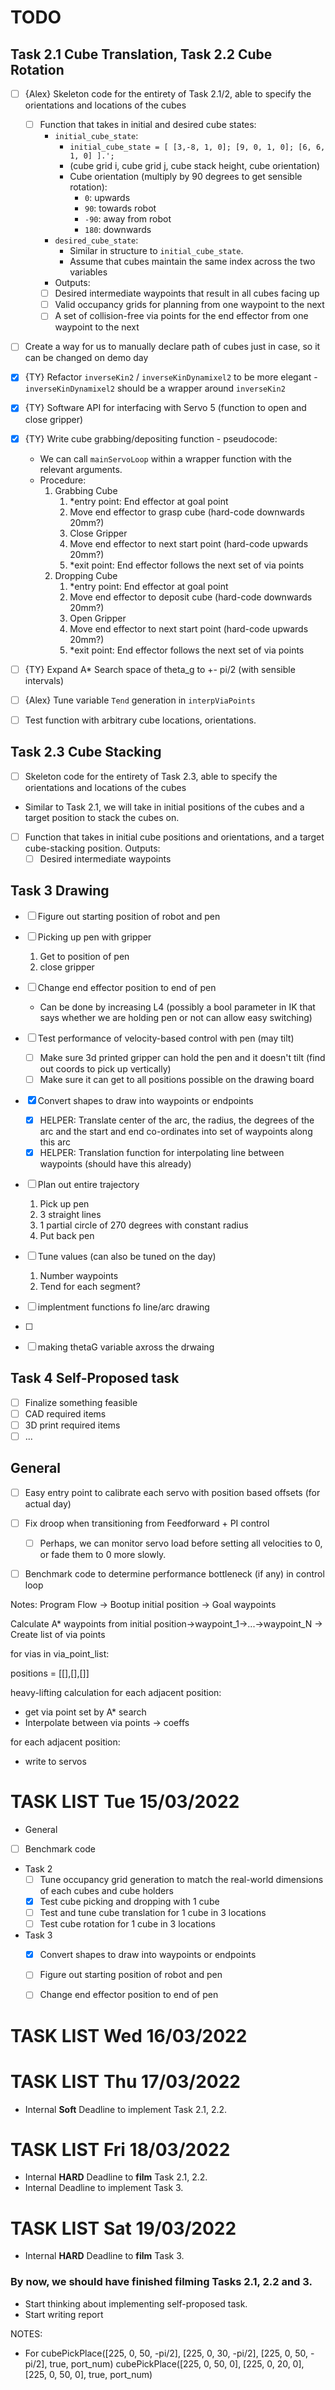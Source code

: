 # TODO
## Task 2.1 Cube Translation, Task 2.2 Cube Rotation
- [ ] {Alex} Skeleton code for the entirety of Task 2.1/2, able to specify the orientations and locations of the cubes
  - [ ] Function that takes in initial and desired cube states:
    - `initial_cube_state`:
      - `initial_cube_state = [ [3,-8, 1, 0]; [9, 0, 1, 0]; [6, 6, 1, 0] ].';`
      - (cube grid i, cube grid j, cube stack height, cube orientation)
      - Cube orientation (multiply by 90 degrees to get sensible rotation):
        - `0`: upwards
        - `90`: towards robot
        - `-90`: away from robot
        - `180`: downwards
    - `desired_cube_state`: 
      - Similar in structure to `initial_cube_state`. 
      - Assume that cubes maintain the same index across the two variables
    - Outputs:
    - [ ] Desired intermediate waypoints that result in all cubes facing up
    - [ ] Valid occupancy grids for planning from one waypoint to the next
    - [ ] A set of collision-free via points for the end effector from one waypoint to the next
- [ ] Create a way for us to manually declare path of cubes just in case, so it can be changed on demo day
- [x] {TY} Refactor `inverseKin2` / `inverseKinDynamixel2` to be more elegant - `inverseKinDynamixel2` should be a wrapper around `inverseKin2`
- [x] {TY} Software API for interfacing with Servo 5 (function to open and close gripper)
- [x] {TY} Write cube grabbing/depositing function - pseudocode:
  - We can call `mainServoLoop` within a wrapper function with the relevant arguments.
  - Procedure:
    1. Grabbing Cube
       1. *entry point: End effector at goal point
       2. Move end effector to grasp cube (hard-code downwards 20mm?)
       3. Close Gripper
       4. Move end effector to next start point (hard-code upwards 20mm?)
       5. *exit point: End effector follows the next set of via points
    2. Dropping Cube
       1. *entry point: End effector at goal point
       2. Move end effector to deposit cube (hard-code downwards 20mm?)
       3. Open Gripper
       4. Move end effector to next start point (hard-code upwards 20mm?)
       5. *exit point: End effector follows the next set of via points
- [ ] {TY} Expand A* Search space of theta_g to +- pi/2 (with sensible intervals)
- [ ] {Alex} Tune variable `Tend` generation in `interpViaPoints`
- [ ] Test function with arbitrary cube locations, orientations.


## Task 2.3 Cube Stacking
- [ ] Skeleton code for the entirety of Task 2.3, able to specify the orientations and locations of the cubes
- Similar to Task 2.1, we will take in initial positions of the cubes and a target position to stack the cubes on.
- [ ] Function that takes in initial cube positions and orientations, and a target cube-stacking position. Outputs:
  - [ ] Desired intermediate waypoints

## Task 3 Drawing
- [ ] Figure out starting position of robot and pen
- [ ] Picking up pen with gripper
  1. Get to position of pen
  2. close gripper
- [ ] Change end effector position to end of pen
  - Can be done by increasing L4 (possibly a bool parameter in IK that says whether we are holding pen or not can allow easy switching)
- [ ] Test performance of velocity-based control with pen (may tilt)
  - [ ] Make sure 3d printed gripper can hold the pen and it doesn't tilt (find out coords to pick up vertically)
  - [ ] Make sure it can get to all positions possible on the drawing board
- [x] Convert shapes to draw into waypoints or endpoints
  - [x] HELPER: Translate center of the arc, the radius, the degrees of the arc and the start and end co-ordinates into set of waypoints along this arc
  - [x] HELPER: Translation function for interpolating line between waypoints (should have this already)
- [ ] Plan out entire trajectory
  1. Pick up pen
  2. 3 straight lines
  3. 1 partial circle of 270 degrees with constant radius
  4. Put back pen
- [ ] Tune values (can also be tuned on the day)
  1. Number waypoints
  2. Tend for each segment?
- [ ] implentment functions fo line/arc drawing

- [ ] 
- [ ] making thetaG variable axross the drwaing 

## Task 4 Self-Proposed task
- [ ] Finalize something feasible
- [ ] CAD required items
- [ ] 3D print required items
- [ ] ...

## General
- [ ] Easy entry point to calibrate each servo with position based offsets (for actual day)
- [ ] Fix droop when transitioning from Feedforward + PI control
  - [ ] Perhaps, we can monitor servo load before setting all velocities to 0, or fade them to 0 more slowly.
- [ ] Benchmark code to determine performance bottleneck (if any) in control loop


Notes:
Program Flow
-> Bootup initial position
-> Goal waypoints

Calculate A* waypoints from initial position->waypoint_1->...->waypoint_N
-> Create list of via points

for vias in via_point_list:

positions = [[],[],[]]

heavy-lifting calculation
  for each adjacent position:
  - get via point set by A* search
  - Interpolate between via points -> coeffs

for each adjacent position:
- write to servos

# TASK LIST Tue 15/03/2022
- General
- [ ] Benchmark code
- Task 2
  - [ ] Tune occupancy grid generation to match the real-world dimensions of each cubes and cube holders
  - [x] Test cube picking and dropping with 1 cube
  - [ ] Test and tune cube translation for 1 cube in 3 locations
  - [ ] Test cube rotation for 1 cube in 3 locations
- Task 3
  - [x] Convert shapes to draw into waypoints or endpoints
  - [ ] Figure out starting position of robot and pen
  - [ ] Change end effector position to end of pen


# TASK LIST Wed 16/03/2022

# TASK LIST Thu 17/03/2022
- Internal **Soft** Deadline to implement Task 2.1, 2.2.

# TASK LIST Fri 18/03/2022
- Internal **HARD** Deadline to **film** Task 2.1, 2.2.
- Internal Deadline to implement Task 3.

# TASK LIST Sat 19/03/2022
- Internal **HARD** Deadline to **film** Task 3.
### By now, we **should** have finished filming Tasks 2.1, 2.2 and 3.
- Start thinking about implementing self-proposed task.
- Start writing report



NOTES:
- For 
cubePickPlace([225, 0, 50, -pi/2], [225, 0, 30, -pi/2], [225, 0, 50, -pi/2], true, port_num)
cubePickPlace([225, 0, 50, 0], [225, 0, 20, 0], [225, 0, 50, 0], true, port_num)